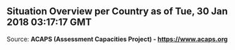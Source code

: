 ## Situation Overview per Country as of Tue, 30 Jan 2018 03:17:17 GMT

Source: **ACAPS (Assessment Capacities Project) - https://www.acaps.org**